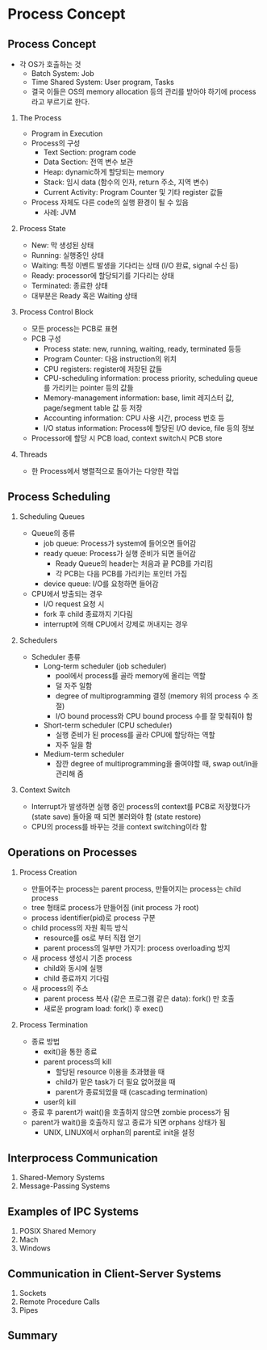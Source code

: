 # Process Concept

## Process Concept
* 각 OS가 호출하는 것
    * Batch System: Job
    * Time Shared System: User program, Tasks
    * 결국 이들은 OS의 memory allocation 등의 관리를 받아야 하기에 process라고 부르기로 한다.

1. The Process
    * Program in Execution
    * Process의 구성
        * Text Section: program code
        * Data Section: 전역 변수 보관
        * Heap: dynamic하게 할당되는 memory
        * Stack: 임시 data (함수의 인자, return 주소, 지역 변수)
        * Current Activity: Program Counter 및 기타 register 값들
    * Process 자체도 다른 code의 실행 환경이 될 수 있음
        * 사례: JVM

1. Process State
    * New: 막 생성된 상태
    * Running: 실행중인 상태
    * Waiting: 특정 이벤트 발생을 기다리는 상태 (I/O 완료, signal 수신 등)
    * Ready: processor에 할당되기를 기다리는 상태
    * Terminated: 종료한 상태
    * 대부분은 Ready 혹은 Waiting 상태

1. Process Control Block
    * 모든 process는 PCB로 표현
    * PCB 구성
        * Process state: new, running, waiting, ready, terminated 등등
        * Program Counter: 다음 instruction의 위치
        * CPU registers: register에 저장된 값들
        * CPU-scheduling information: process priority, scheduling queue를 가리키는 pointer 등의 값들
        * Memory-management information: base, limit 레지스터 값, page/segment table 값 등 저장
        * Accounting information: CPU 사용 시간, process 번호 등
        * I/O status information: Process에 할당된 I/O device, file 등의 정보
    * Processor에 할당 시 PCB load, context switch시 PCB store

1. Threads
    * 한 Process에서 병렬적으로 돌아가는 다양한 작업

## Process Scheduling
1. Scheduling Queues
    * Queue의 종류
        * job queue: Process가 system에 들어오면 들어감
        * ready queue: Process가 실행 준비가 되면 들어감
            * Ready Queue의 header는 처음과 끝 PCB를 가리킴
            * 각 PCB는 다음 PCB를 가리키는 포인터 가짐
        * device queue: I/O를 요청하면 들어감
    * CPU에서 방출되는 경우
        * I/O request 요청 시
        * fork 후 child 종료까지 기다림
        * interrupt에 의해 CPU에서 강제로 꺼내지는 경우

1. Schedulers
    * Scheduler 종류
        * Long-term scheduler (job scheduler)
            * pool에서 process를 골라 memory에 올리는 역할
            * 덜 자주 일함
            * degree of multiprogramming 결정 (memory 위의 process 수 조절)
            * I/O bound process와 CPU bound process 수를 잘 맞춰줘야 함
        * Short-term scheduler (CPU scheduler)
            * 실행 준비가 된 process를 골라 CPU에 할당하는 역할
            * 자주 일을 함
        * Medium-term scheduler
            * 잠깐 degree of multiprogramming을 줄여야할 때, swap out/in을 관리해 줌

1. Context Switch
    * Interrupt가 발생하면 실행 중인 process의 context를 PCB로 저장했다가 (state save) 돌아올 때 되면 불러와야 함 (state restore)
    * CPU의 process를 바꾸는 것을 context switching이라 함

## Operations on Processes
1. Process Creation
    * 만들어주는 process는 parent process, 만들어지는 process는 child process
    * tree 형태로 process가 만들어짐 (init process 가 root)
    * process identifier(pid)로 process 구분
    * child process의 자원 획득 방식
        * resource를 os로 부터 직접 얻기
        * parent process의 일부만 가지기: process overloading 방지
    * 새 process 생성시 기존 process
        * child와 동시에 실행
        * child 종료까지 기다림
    * 새 process의 주소
        * parent process 복사 (같은 프로그램 같은 data): fork() 만 호출
        * 새로운 program load: fork() 후 exec()
    
1. Process Termination
    * 종료 방법
        * exit()을 통한 종료
        * parent process의 kill
            * 할당된 resource 이용을 초과했을 때
            * child가 맡은 task가 더 필요 없어졌을 때
            * parent가 종료되었을 때 (cascading termination)
        * user의 kill
    * 종료 후 parent가 wait()을 호출하지 않으면 zombie process가 됨
    * parent가 wait()을 호출하지 않고 종료가 되면 orphans 상태가 됨
        * UNIX, LINUX에서 orphan의 parent로 init을 설정
        
## Interprocess Communication
1. Shared-Memory Systems
1. Message-Passing Systems

## Examples of IPC Systems
1. POSIX Shared Memory
1. Mach
1. Windows

## Communication in Client-Server Systems
1. Sockets
1. Remote Procedure Calls
1. Pipes

## Summary